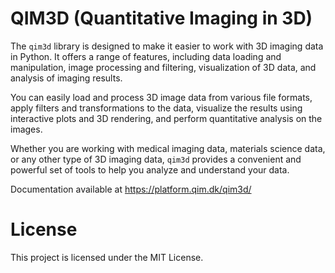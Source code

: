 # QIM3D (Quantitative Imaging in 3D)

The `qim3d` library is designed to make it easier to work with 3D imaging data in Python. It offers a range of features, including data loading and manipulation, image processing and filtering, visualization of 3D data, and analysis of imaging results.

You can easily load and process 3D image data from various file formats, apply filters and transformations to the data, visualize the results using interactive plots and 3D rendering, and perform quantitative analysis on the images.

Whether you are working with medical imaging data, materials science data, or any other type of 3D imaging data, `qim3d` provides a convenient and powerful set of tools to help you analyze and understand your data.

Documentation available at https://platform.qim.dk/qim3d/


# License
This project is licensed under the MIT License.